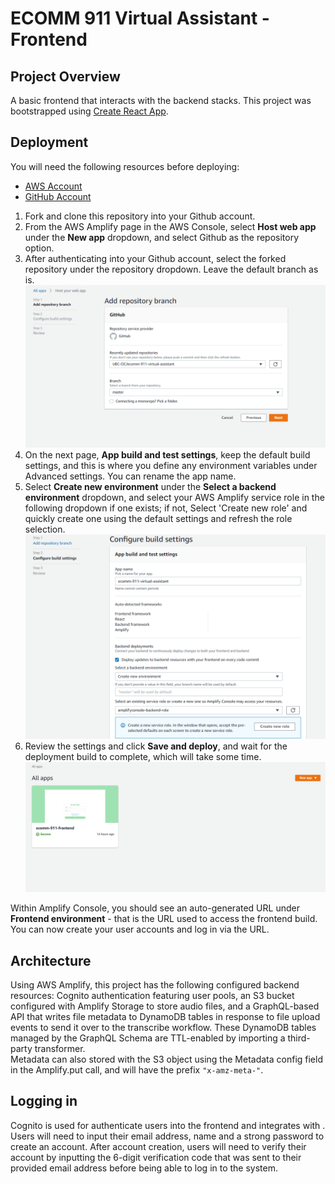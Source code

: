 # ECOMM 911 Virtual Assistant - Frontend

## Project Overview

A basic frontend that interacts with the backend stacks. This project was bootstrapped using [Create React App](https://github.com/facebook/create-react-app).

## Deployment

You will need the following resources before deploying:
* [AWS Account](https://aws.amazon.com/account/)
* [GitHub Account](https://github.com)

1) Fork and clone this repository into your Github account.
2) From the AWS Amplify page in the AWS Console, select **Host web app** under the **New app** dropdown, and select Github as the repository option.
3) After authenticating into your Github account, select the forked repository under the repository dropdown. Leave the default branch as is.
![alt text](./images/frontend-select-repo.png)
4) On the next page, **App build and test settings**, keep the default build settings, and this is where you define any environment variables under Advanced settings. You can rename the app name.
5) Select **Create new environment** under the **Select a backend environment** dropdown, and select your AWS Amplify service role in the following dropdown if one exists; if not, Select 'Create new role' and quickly create one using the default settings and refresh the role selection.
![alt text](./images/frontend-build-settings.png)
6) Review the settings and click **Save and deploy**, and wait for the deployment build to complete, which will take some time.
![alt text](./images/frontend-success.png)

Within Amplify Console, you should see an auto-generated URL under **Frontend environment** - that is the URL used to access the frontend build. You can now create your user accounts and log in via the URL.

## Architecture

Using AWS Amplify, this project has the following configured backend resources: Cognito authentication featuring user pools, an S3 bucket configured with Amplify Storage to store audio files, and a GraphQL-based API that writes file metadata to DynamoDB tables in response to file upload events to send it over to the transcribe workflow. These DynamoDB tables managed by the GraphQL Schema are TTL-enabled by importing a third-party transformer. \
Metadata can also stored with the S3 object using the Metadata config field in the Amplify.put call, and will have the prefix ```"x-amz-meta-"```.

## Logging in

Cognito is used for authenticate users into the frontend and integrates with . Users will need to input their email address, name and a strong password to create an account.
After account creation, users will need to verify their account by inputting the 6-digit verification code that was sent to their provided email address before being able to log in to the system.